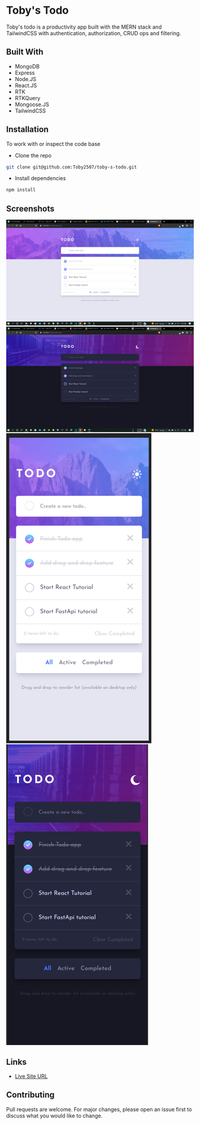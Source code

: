 # Toby's Todo

Toby's todo is a productivity app built with the MERN stack and TailwindCSS with authentication, authorization, CRUD ops and filtering.

## Built With

- MongoDB
- Express
- Node.JS
- React.JS
- RTK
- RTKQuery
- Mongoose.JS
- TailwindCSS

## Installation

To work with or inspect the code base

- Clone the repo

```bash
git clone git@github.com:Toby2507/toby-s-todo.git
```

- Install dependencies

```bash
npm install
```

## Screenshots

![](./src/images/desktop-light.png)
![](./src/images/desktop-dark.png)
![](./src/images/mobile-light.png)
![](./src/images/mobile-dark.png)

## Links

- [Live Site URL](https://tobystodo.netlify.app)

## Contributing

Pull requests are welcome. For major changes, please open an issue first to discuss what you would like to change.
